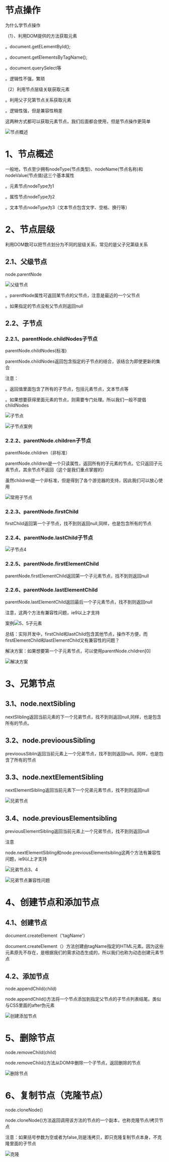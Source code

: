 # 节点操作

为什么学节点操作

（1）、利用DOM提供的方法获取元素

。document.getELementById();

。document.getElementsByTagName();

。document.querySelect等

。逻辑性不强，繁琐

（2）利用节点层级关联获取元素

。利用父子兄第节点关系获取元素

。逻辑性强，但是兼容性稍差

这两种方式都可以获取元素节点，我们后面都会使用，但是节点操作更简单

![节点概述](C:\Users\86173\Desktop\javascrpit\笔记\images\节点概述.png)

# 1、节点概述

一般地，节点至少拥有nodeType(节点类型)、nodeName(节点名称)和nodeValue(节点值)这三个基本属性

。元素节点nodeType为1

。属性节点nodeType为2

。文本节点nodeType为3（文本节点包含文字、空格、换行等）

# 2、节点层级

利用DOM数可以把节点划分为不同的层级关系，常见的是父子兄第级关系

## 2.1、父级节点

node.parentNode

![父级节点](C:\Users\86173\Desktop\javascrpit\笔记\images\父级节点.png)

。parentNode属性可返回某节点的父节点，注意是最近的一个父节点

。如果指定的节点没有父节点则返回null

## 2.2、子节点

### 2.2.1、parentNode.childNodes子节点

parentNode.childNodes(标准)

parentNode.childNodes返回包含指定的子节点的结合，该结合为即使更新的集合

注意：

。返回值里面包含了所有的子节点，包括元素节点，文本节点等

。如果想要获得里面元素的节点，则需要专门处理。所以我们一般不提倡childNodes

![子节点](C:\Users\86173\Desktop\javascrpit\笔记\images\子节点.png)

![子节点案例](C:\Users\86173\Desktop\javascrpit\笔记\images\子节点案例.png)

### 2.2.2、parentNode.children子节点

parentNode.children（非标准）

parentNode.children是一个只读属性，返回所有的子元素的节点。它只返回子元素节点，其余节点不返回（这个是我们重点掌握的）

虽然children是一个非标准，但是得到了各个游览器的支持，因此我们可以放心使用

![常用子节点](C:\Users\86173\Desktop\javascrpit\笔记\images\常用子节点.png)

### 2.2.3、parentNode.firstChild

firstChild返回第一个子节点，找不到则返回null,同样，也是包含所有的节点

### 2.2.4、parentNode.lastChild子节点

![子节点4](C:\Users\86173\Desktop\javascrpit\笔记\images\子节点4.png)

### 2.2.5、parentNode.firstElementChild

parentNode.firstElementChild返回第一个子元素节点，找不到则返回null

### 2.2.6、parentNode.lastElementChild

parentNode.lastElementChild返回最后一个子元素节点，找不到则返回null

注意，这两个方法有兼容性问题，ie9以上才支持

案例![5、5子元素](C:\Users\86173\Desktop\javascrpit\笔记\images\5、5子元素.png)

总结：实际开发中，firstChild和lastChild包含其他节点，操作不方便，而firstElementChild和lastElementChild又有兼容性的问题？

解决方案：如果想要第一个子元素节点，可以使用parentNode.children[0]

![解决方案](C:\Users\86173\Desktop\javascrpit\笔记\images\解决方案.png)

# 3、兄第节点

## 3.1、node.nextSibling

nextSlibling返回当前元素的下一个兄弟节点，找不到则返回null,同样，也是包含所有的节点。

## 3.2、node.previoousSibling

previoousSiblin返回当前元素上一个兄弟节点，找不到则返回null。同样，也是包含了所有的节点

## 3.3、node.nextElementSibling

nextElementSibling返回当前元素下一个兄弟元素节点，找不到则返回null

![兄弟节点](C:\Users\86173\Desktop\javascrpit\笔记\images\兄弟节点.png)

## 3.4、node.previousElementsibling

previousElementSibling返回当前元素上一个兄弟节点，找不到则返回null

注意

node.nextElementSibling和node.previousElementsibling这两个方法有兼容性问题，ie9以上才支持

![兄弟节点3、4](C:\Users\86173\Desktop\javascrpit\笔记\images\兄弟节点3、4.png)

![兄弟节点兼容性问题](C:\Users\86173\Desktop\javascrpit\笔记\images\兄弟节点兼容性问题.png)

# 4、创建节点和添加节点

## 4.1、创建节点

document.createElement（'tagName'）

document.createElement（）方法创建由tagName指定的HTML元素。因为这些元素原先不存在，是根据我们的需求动态生成的，所以我们也称为动态创建元素节点

## 4.2、添加节点

node.appendChild(child)

node.appendChild()方法将一个节点添加到指定父节点的子节点列表结尾。类似与CSS里面的after伪元素

![创建添加节点](C:\Users\86173\Desktop\javascrpit\笔记\images\创建添加节点.png)

# 5、删除节点

node.removeChild(child)

node.removeChild()方法从DOM中删除一个子节点，返回删除的节点

![删除节点](C:\Users\86173\Desktop\javascrpit\笔记\images\删除节点.png)

# 6、复制节点（克隆节点）

node.cloneNode()

node.cloneNode()方法返回调用该方法的节点的一个副本，也称克隆节点/拷贝节点

注意：如果括号参数为空或者为false,则是浅拷贝，即只克隆复制节点本身，不克隆里面的子节点

![克隆](C:\Users\86173\Desktop\javascrpit\笔记\images\克隆.png)
